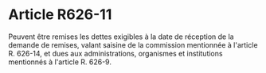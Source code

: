 # Article R626-11

Peuvent être remises les dettes exigibles à la date de réception de la demande de remises, valant saisine de la commission mentionnée à l'article R. 626-14, et dues aux administrations, organismes et institutions mentionnés à l'article R. 626-9.